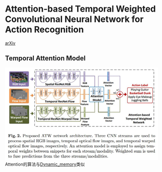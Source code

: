 # Attention-based Temporal Weighted Convolutional Neural Network for Action Recognition
[arXiv](https://arxiv.org/abs/1803.07179)

## Temporal Attention Model
![ATW](./.assets/ATW.jpg)
Attention的算法与[Dynamic_memory](../Tracking/Learning_Dynamic_Memory_Networks_for_Object_Tracking.md)类似

